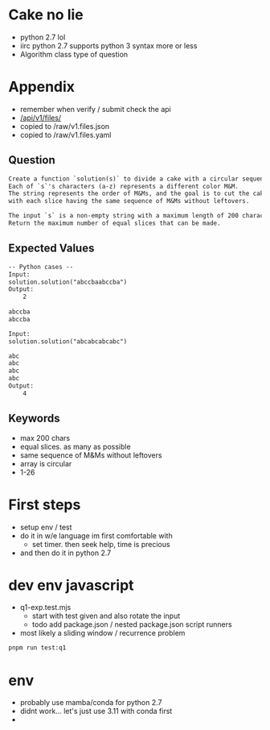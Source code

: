 # Cake no lie
* python 2.7 lol
* iirc python 2.7 supports python 3 syntax more or less
* Algorithm class type of question


# Appendix
* remember when verify / submit check the api
* [/api/v1/files/
](/api/v1/files/
)
* copied to /raw/v1.files.json
* copied to /raw/v1.files.yaml
## Question 
```txt
Create a function `solution(s)` to divide a cake with a circular sequence of M&Ms into equal parts.
Each of `s`'s characters (a-z) represents a different color M&M. 
The string represents the order of M&Ms, and the goal is to cut the cake into as many equal slices as possible, 
with each slice having the same sequence of M&Ms without leftovers. 

The input `s` is a non-empty string with a maximum length of 200 characters. 
Return the maximum number of equal slices that can be made.
```

## Expected Values
```txt
-- Python cases --
Input:
solution.solution("abccbaabccba")
Output:
    2
    
abccba
abccba

Input:
solution.solution("abcabcabcabc")

abc
abc
abc
abc
Output:
    4
```

## Keywords
* max 200 chars
* equal slices. as many as possible
* same sequence of M&Ms without leftovers
* array is circular
* 1-26

# First steps
* setup env / test
* do it in w/e language im first comfortable with
  * set timer. then seek help, time is precious
* and then do it in python 2.7

# dev env javascript
* q1-exp.test.mjs
  * start with test given and also rotate the input
  * todo add package.json / nested package.json script runners
* most likely a sliding window / recurrence problem
```bash
pnpm run test:q1
```
# env
* probably use mamba/conda for python 2.7
* didnt work... let's just use 3.11 with conda first
* 